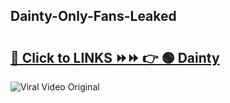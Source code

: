 
 ## Dainty-Only-Fans-Leaked

# <h2><a href="https://clipsfans.com/Dainty&ref=git">🔗 Click to LINKS ⏩⏩ 👉 🟢 Dainty </a></h2>

<a href="https://clipsfans.com/Dainty&ref=git" rel="nofollow" data-target="animated-image.originalLink"><img src="https://i.ibb.co.com/xMMVF88/686577567.gif" alt="Viral Video Original" style="max-width: 100%; display: inline-block;" data-target="animated-image.originalImage"></a>
